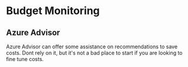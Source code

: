 # Budget Monitoring  

## Azure Advisor  
Azure Advisor can offer some assistance on recommendations to save costs. Dont rely on it, but it's not a bad place to start if you are looking to fine tune costs.
